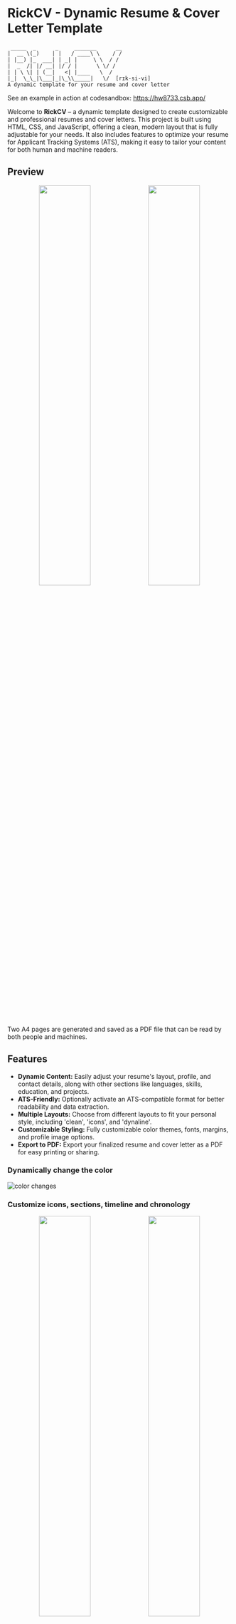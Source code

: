 # RickCV - Dynamic Resume & Cover Letter Template
     _____  _      _     _______      __
    |  __ \(_)    | |   / ____\ \    / /
    | |__) |_  ___| | _| |     \ \  / / 
    |  _  /| |/ __| |/ / |      \ \/ /  
    | | \ \| | (__|   <| |____   \  /   
    |_|  \_\_|\___|_|\_\\_____|   \/  [rɪk-si-vi]
    A dynamic template for your resume and cover letter

See an example in action at codesandbox: https://hw8733.csb.app/

Welcome to **RickCV** – a dynamic template designed to create customizable and professional resumes and cover letters. This project is built using HTML, CSS, and JavaScript, offering a clean, modern layout that is fully adjustable for your needs. It also includes features to optimize your resume for Applicant Tracking Systems (ATS), making it easy to tailor your content for both human and machine readers.

## Preview

<p align="center">
<img src="https://github.com/rickintoplace/RickCV/blob/main/examples/preview1.png?raw=true" width="48%">
<img src="https://github.com/rickintoplace/RickCV/blob/main/examples/preview2.png?raw=true" width="48%">
</p>

Two A4 pages are generated and saved as a PDF file that can be read by both people and machines.

## Features

- **Dynamic Content:** Easily adjust your resume's layout, profile, and contact details, along with other sections like languages, skills, education, and projects.
- **ATS-Friendly:** Optionally activate an ATS-compatible format for better readability and data extraction.
- **Multiple Layouts:** Choose from different layouts to fit your personal style, including 'clean', 'icons', and 'dynaline'.
- **Customizable Styling:** Fully customizable color themes, fonts, margins, and profile image options.
- **Export to PDF:** Export your finalized resume and cover letter as a PDF for easy printing or sharing.

### Dynamically change the color
![color changes](https://github.com/rickintoplace/RickCV/blob/main/examples/dynamic%20accent%20color.png?raw=true)

### Customize icons, sections, timeline and chronology
<p align="center">
<img src="https://github.com/rickintoplace/RickCV/blob/main/examples/example%20dynaline.png?raw=true" width="48%">
<img src="https://github.com/rickintoplace/RickCV/blob/main/examples/example%20%20icons.png?raw=true" width="48%">
</p>

## How to Use

Follow these steps to customize and export your resume and cover letter:

### 1. Clone the Repository:
Download or clone the repository to your local machine using the following command:
```bash
git clone https://github.com/rickintoplace/RickCV.git
```
### 2. Install Dependencies

While RickCV is simple to run, I recommend using **Visual Studio Code** (VSCode) for editing. Additionally, install the **Live Server** extension for a seamless development experience. This extension will allow you to see live updates in your browser as you make changes to the code.

### 3. Edit Your Data

- Open the project folder in VSCode.
- Navigate to the `index.mjs` file. This file contains all the customizable data:
  - **Profile Text**: Modify the profile description under the `profileText` variable.
  - **Contact Info**: Adjust your personal details like name, email, phone, etc., within the `contactInfo` object.
  - **Languages & Skills**: Customize your language proficiency and skill levels.
  - **Experience & Education**: Edit the `events` array to reflect your work experience, education, and volunteer work.

### 4. Choose Layout & Style

- Customize the layout by changing the `template` variable to one of the following options: `'clean'`, `'icons'`, or `'dynaline'`.
- Adjust the colors and fonts by editing the `styles.css` file. You can modify the root variables like `--accent-color`, `--font-color`, and others to match your personal preferences.

### 5. Preview Your Resume

- After saving your changes, right-click the `index.html` file and select "Open with Live Server" from the context menu in VSCode.
- The file will open in your default browser (preferably **Google Chrome**, as the layout is optimized for it). This will show a live preview of your resume.

### 6. Export as PDF

- Once you’re satisfied with the design and content, press `Ctrl + P` (or `Cmd + P` on Mac) in Chrome and select "Save as PDF."
- Save your resume and cover letter as a PDF file for easy sharing or printing.

## Additional Configuration

Here are some optional customizations that you can make to further personalize your resume:

- **ATS Compatibility**: Set `activateATS = 1` to enable the ATS-friendly format. This will structure your resume with machine-readable data, ensuring better compatibility with automated systems.
- **Profile Image**: You can upload a custom profile image by modifying the `profileImage` URL in `index.mjs`.
- **Interest & Projects**: Showcase your hobbies or relevant projects by editing the `interests` and `projects` arrays.

## Example Customizations

1. **Change Template Layout**

   To switch to a different layout, modify the `template` variable in `index.mjs`:

   ```javascript
   let template = "icons"; // Switch to 'icons' layout
   ```
   
2. **Update Contact Information**

   Modify the contact section to display your personal details:

   ```javascript
   let contactInfo = {
     name: "Max Mustermann",
     role: "Softwareentwickler",
     address: "Musterstraße 1",
     city: "12345 Musterstadt",
     email: "max@mustermann.de",
     phone: "+49 123 456789"
   };
   ```

2. **Add a New Skill**

   To add a new skill or update an existing one, modify the `skills` array in `index.mjs`.
   
3. **Modify Interests**

   If you'd like to display different interests, simply modify the `interests` array in `index.mjs`. You can use any icon or symbol from here: https://fonts.google.com/icons

## Technologies Used

- **HTML5** - For structuring the resume and cover letter content.
- **CSS3** - For styling the layout, including responsive design and custom themes.
- **JavaScript (ES6)** - For dynamic content rendering and customization features.
- **Google Fonts** - Used for icons and fonts (e.g., Material Icons).

## Contributing

If you’d like to contribute to the development of RickCV, feel free to fork the repository, make your changes, and create a pull request. I welcome any improvements or new features that could enhance this template.

## License

The MIT license, with the following restriction:

- **Commercial use** of this code or derivative works is permitted only with express written permission of the author.




